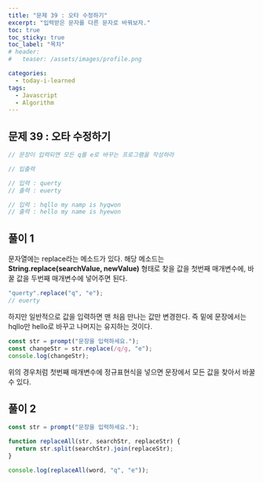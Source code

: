 ```yaml
---
title: "문제 39 : 오타 수정하기"
excerpt: "입력받은 문자를 다른 문자로 바꿔보자."
toc: true
toc_sticky: true
toc_label: "목차"
# header:
#   teaser: /assets/images/profile.png

categories:
  - today-i-learned
tags:
  - Javascript
  - Algorithm
---
```


## 문제 39 : 오타 수정하기

```js
// 문장이 입력되면 모든 q를 e로 바꾸는 프로그램을 작성하라

// 입출력

// 입력 : querty
// 출력 : euerty

// 입력 : hqllo my namp is hyqwon
// 출력 : hello my name is hyewon
```

## 풀이 1

문자열에는 replace라는 메소드가 있다. 해당 메소드는 **String.replace(searchValue, newValue)** 형태로 찾을 값을 첫번째 매개변수에, 바꿀 값을 두번째 매개변수에 넣어주면 된다.

```js
"querty".replace("q", "e");
// euerty
```

하지만 일반적으로 값을 입력하면 맨 처음 만나는 값만 변경한다. 즉 밑에 문장에서는 hqllo만 hello로 바꾸고 나머지는 유지하는 것이다.

```js
const str = prompt("문장을 입력하세요.");
const changeStr = str.replace(/q/g, "e");
console.log(changeStr);
```

위의 경우처럼 첫번째 매개변수에 정규표현식을 넣으면 문장에서 모든 값을 찾아서 바꿀 수 있다.

## 풀이 2

```js
const str = prompt("문장을 입력하세요.");

function replaceAll(str, searchStr, replaceStr) {
  return str.split(searchStr).join(replaceStr);
}

console.log(replaceAll(word, "q", "e"));
```
